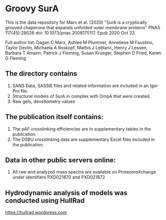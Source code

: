 # Groovy SurA

This is the data repository for Marx et al. (2020) "SurA is a cryptically grooved chaperone that expands
unfolded outer membrane proteins" PNAS 117(45):28026 doi: 10.1073/pnas.2008175117. Epub 2020 Oct 22.

Full author list: Dagan C Marx, Ashlee M Plummer, Anneliese M Faustino, Taylor Devlin, Michaela A Roskopf, Mathis J Leblanc, Henry J Lessen, Barbara T Amann, Patrick J Fleming, Susan Krueger, Stephen D Fried, Karen G Fleming

## The directory contains
1. SANS Data, SASSIE files and related information are included in an Igor Pro file.
2. Structural models of SurA in complex with OmpA that were created. 
3. Raw gels, densitometry values

## The publication itself contains:
1. The pAF crosslinking efficiencies are in supplementary tables in the publication.
2. The DSBU crosslinking data are supplementary Excel files included in the publication.

## Data in other public servers online:
1. All raw and analyzed mass spectra are available on ProteomeXchange under identifiers PXD021870 and PXD021872

## Hydrodynamic analysis of models was conducted using HullRad
https://hullrad.wordpress.com
